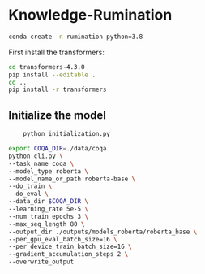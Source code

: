 # Knowledge-Rumination


```bash
conda create -n rumination python=3.8
```
First install the transformers:
```bash
cd transformers-4.3.0
pip install --editable .
cd ..
pip install -r transformers
```

## Initialize the model
```bash
    python initialization.py
```

```bash
export COQA_DIR=./data/coqa
python cli.py \
--task_name coqa \
--model_type roberta \
--model_name_or_path roberta-base \
--do_train \
--do_eval \
--data_dir $COQA_DIR \
--learning_rate 5e-5 \
--num_train_epochs 3 \
--max_seq_length 80 \
--output_dir ./outputs/models_roberta/roberta_base \
--per_gpu_eval_batch_size=16 \
--per_device_train_batch_size=16 \
--gradient_accumulation_steps 2 \
--overwrite_output
```